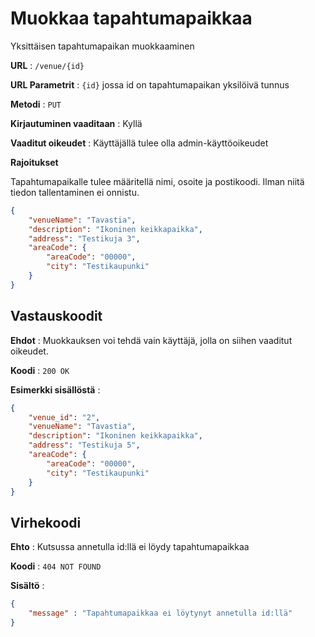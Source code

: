 # Muokkaa tapahtumapaikkaa

Yksittäisen tapahtumapaikan muokkaaminen

**URL** : `/venue/{id}`

**URL Parametrit** : `{id}` jossa id on tapahtumapaikan yksilöivä tunnus

**Metodi** : `PUT`

**Kirjautuminen vaaditaan** : Kyllä

**Vaaditut oikeudet** : Käyttäjällä tulee olla admin-käyttöoikeudet

**Rajoitukset**

Tapahtumapaikalle tulee määritellä nimi, osoite ja postikoodi. Ilman niitä tiedon tallentaminen ei onnistu.

```json
{
    "venueName": "Tavastia",
    "description": "Ikoninen keikkapaikka",
    "address": "Testikuja 3",
    "areaCode": {
        "areaCode": "00000",
        "city": "Testikaupunki"
    }
}
```

## Vastauskoodit

**Ehdot** : Muokkauksen voi tehdä vain käyttäjä, jolla on siihen vaaditut oikeudet.

**Koodi** : `200 OK`

**Esimerkki sisällöstä** : 

```json
{
    "venue_id": "2",
    "venueName": "Tavastia",
    "description": "Ikoninen keikkapaikka",
    "address": "Testikuja 5",
    "areaCode": {
        "areaCode": "00000",
        "city": "Testikaupunki"
    }
}
```

## Virhekoodi

**Ehto** : Kutsussa annetulla id:llä ei löydy tapahtumapaikkaa

**Koodi** : `404 NOT FOUND`

**Sisältö** :

```json
{
    "message" : "Tapahtumapaikkaa ei löytynyt annetulla id:llä"
}
```

